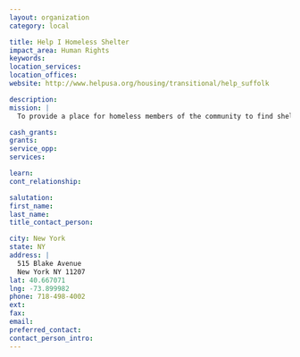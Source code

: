 ```yaml
---
layout: organization
category: local

title: Help I Homeless Shelter
impact_area: Human Rights
keywords: 
location_services: 
location_offices: 
website: http://www.helpusa.org/housing/transitional/help_suffolk

description: 
mission: |
  To provide a place for homeless members of the community to find shelter.

cash_grants: 
grants: 
service_opp: 
services: 

learn: 
cont_relationship: 

salutation: 
first_name: 
last_name: 
title_contact_person: 

city: New York
state: NY
address: |
  515 Blake Avenue  
  New York NY 11207
lat: 40.667071
lng: -73.899982
phone: 718-498-4002
ext: 
fax: 
email: 
preferred_contact: 
contact_person_intro: 
---
```

